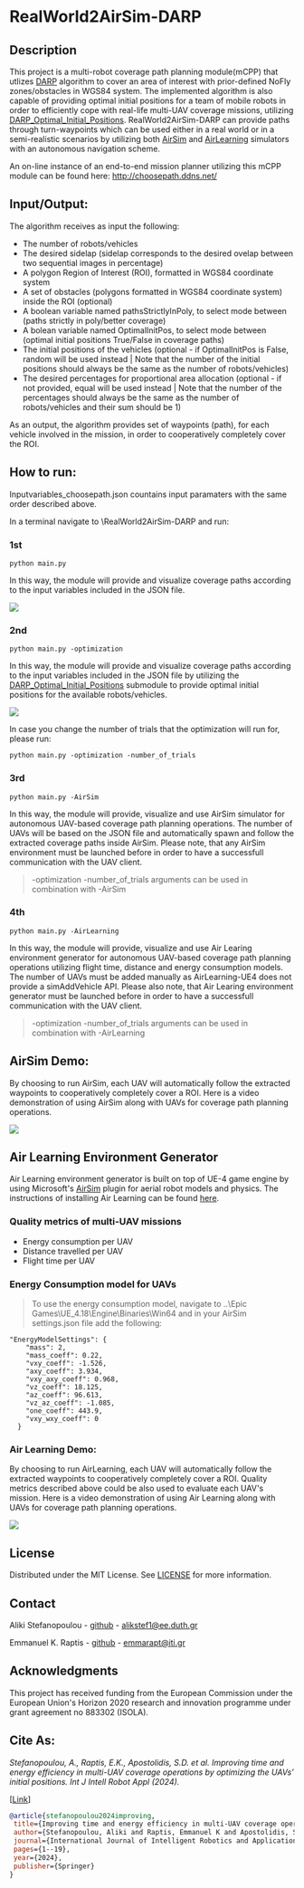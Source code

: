 # RealWorld2AirSim-DARP

## Description 

This project is a multi-robot coverage path planning module(mCPP) that utlizes [DARP](https://github.com/alice-st/DARP/tree/main) algorithm to cover an area of interest with prior-defined NoFly zones/obstacles in WGS84 system. The implemented algorithm is also capable of providing optimal initial positions for a team of mobile robots in order to efficiently cope with real-life multi-UAV coverage missions, utilizing [DARP_Optimal_Initial_Positions](https://github.com/alice-st/DARP_Optimal_Initial_Positions/tree/main). RealWorld2AirSim-DARP can provide paths through turn-waypoints which can be used either in a real world or in a semi-realistic scenarios by utilizing both [AirSim](https://microsoft.github.io/AirSim/) and [AirLearning](https://github.com/harvard-edge/AirLearning) simulators with an autonomous navigation scheme.

An on-line instance of an end-to-end mission planner utilizing this mCPP module can be found here:
http://choosepath.ddns.net/

## Input/Output:

The algorithm receives as input the following:

- The number of robots/vehicles
- The desired sidelap (sidelap corresponds to the desired ovelap between two sequential images in percentage)
- A polygon Region of Interest (ROI), formatted in WGS84 coordinate system
- A set of obstacles (polygons formatted in WGS84 coordinate system) inside the ROI (optional)
- A boolean variable named pathsStrictlyInPoly, to select mode between (paths strictly in poly/better coverage)
- A bolean variable named OptimalInitPos, to select mode between (optimal initial positions True/False in coverage paths)
- The initial positions of the vehicles (optional - if OptimalInitPos is False, random will be used instead | Note that the number of the initial positions should always be the same as the number of robots/vehicles)
- The desired percentages for proportional area allocation (optional - if not provided, equal will be used instead | Note that the number of the percentages should always be the same as the number of robots/vehicles and their sum should be 1)

As an output, the algorithm provides set of waypoints (path), for each vehicle involved in the mission, in order to cooperatively completely cover the ROI.

## How to run:
Inputvariables_choosepath.json countains input paramaters with the same order described above.

In a terminal navigate to \RealWorld2AirSim-DARP and run:

### 1st 

```
python main.py
```

In this way, the module will provide and visualize coverage paths according to the input variables included in the JSON file.

![](https://github.com/emmarapt/RealWorld2AirSim-DARP/blob/122aa9e8e71ea13ba61543f5fa953488363abdb7/images/Random_Initial_Positions.png)

### 2nd

```
python main.py -optimization
```

In this way, the module will provide and visualize coverage paths according to the input variables included in the JSON file by utilizing the [DARP_Optimal_Initial_Positions](https://github.com/alice-st/DARP_Optimal_Initial_Positions/tree/main) submodule to provide optimal initial positions for the available robots/vehicles.


![](https://github.com/emmarapt/RealWorld2AirSim-DARP/blob/main/images/Optimal_Initial_Positions.png)

In case you change the number of trials that the optimization will run for, please run:

```
python main.py -optimization -number_of_trials
```

### 3rd

```
python main.py -AirSim
```

In this way, the module will provide, visualize and use AirSim simulator for autonomous UAV-based coverage path planning operations. The number of UAVs will be based on the JSON file and automatically spawn and follow the extracted coverage paths inside AirSim. Please note, that any AirSim environment must be launched before in order to have a successfull communication with the UAV client.

> -optimization -number_of_trials arguments can be used in combination with -AirSim

### 4th

```
python main.py -AirLearning
```

In this way, the module will provide, visualize and use Air Learing environment generator for autonomous UAV-based coverage path planning operations utilizing flight time, distance and energy consumption models. The number of UAVs must be added manually as AirLearning-UE4 does not provide a simAddVehicle API. Please also note, that Air Learing environment generator must be launched before in order to have a successfull communication with the UAV client.

> -optimization -number_of_trials arguments can be used in combination with -AirLearning


## AirSim Demo:

By choosing to run AirSim, each UAV will automatically follow the extracted waypoints to cooperatively completely cover a ROI. Here is a video demonstration of using AirSim along with UAVs for coverage path planning operations.

![](https://github.com/emmarapt/RealWorld2AirSim-DARP/blob/main/gifs/AirSim.gif)


## Air Learning Environment Generator

Air Learning environment generator is built on top of UE-4 game engine by using Microsoft's [AirSim](https://microsoft.github.io/AirSim/) plugin for aerial robot models and physics. The instructions of installing Air Learning can be found [here](https://github.com/harvard-edge/airlearning-ue4/tree/master).

### Quality metrics of multi-UAV missions
- Energy consumption per UAV
- Distance travelled per UAV
- Flight time per UAV

### Energy Consumption model for UAVs

> To use the energy consumption model, navigate to ..\Epic Games\UE_4.18\Engine\Binaries\Win64 and in your AirSim settings.json file add the following:

```
"EnergyModelSettings": {
    "mass": 2,
    "mass_coeff": 0.22,
    "vxy_coeff": -1.526,
    "axy_coeff": 3.934,
    "vxy_axy_coeff": 0.968,
    "vz_coeff": 18.125,
    "az_coeff": 96.613,
    "vz_az_coeff": -1.085,
    "one_coeff": 443.9,
    "vxy_wxy_coeff": 0
  }
```

### Air Learning Demo:

By choosing to run AirLearning, each UAV will automatically follow the extracted waypoints to cooperatively completely cover a ROI. Quality metrics described above could be also used to evaluate each UAV's mission. Here is a video demonstration of using Air Learning along with UAVs for coverage path planning operations.

![](https://github.com/emmarapt/RealWorld2AirSim-DARP/blob/main/gifs/AirLearning.gif)


<!-- ############################################### -->
<!-- LICENSE -->
## License

Distributed under the MIT License. See [LICENSE](https://github.com/emmarapt/RealWorld2AirSim-DARP/blob/main/LICENSE) for more information.


<!-- ############################################### -->
<!-- CONTACT -->
## Contact

Aliki Stefanopoulou - [github](https://github.com/alice-st) - alikstef1@ee.duth.gr

Emmanuel K. Raptis - [github](https://github.com/emmarapt) - emmarapt@iti.gr


<!-- ############################################### -->
<!-- ACKNOWLEDGMENTS -->
## Acknowledgments
This project has received funding from the European Commission under the European Union's Horizon 2020 research and innovation programme under grant agreement no 883302 (ISOLA).


<!-- ############################################### -->
<!-- REFERENCES -->
## Cite As:
*Stefanopoulou, A., Raptis, E.K., Apostolidis, S.D. et al. Improving time and energy efficiency in multi-UAV coverage operations by optimizing the UAVs’ initial positions. Int J Intell Robot Appl (2024).*

[[Link](https://link.springer.com/article/10.1007/s41315-024-00333-2)]

 ```bibtex
@article{stefanopoulou2024improving,
  title={Improving time and energy efficiency in multi-UAV coverage operations by optimizing the UAVs’ initial positions},
  author={Stefanopoulou, Aliki and Raptis, Emmanuel K and Apostolidis, Savvas D and Gkelios, Socratis and Kapoutsis, Athanasios Ch and Chatzichristofis, Savvas A and Vrochidis, Stefanos and Kosmatopoulos, Elias B},
  journal={International Journal of Intelligent Robotics and Applications},
  pages={1--19},
  year={2024},
  publisher={Springer}
}
  ```

